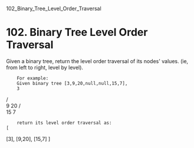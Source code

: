 102_Binary_Tree_Level_Order_Traversal
# 102. Binary Tree Level Order Traversal

Given a binary tree, return the level order traversal of its nodes' values. (ie, from
        left to right, level by level).

    
        For example:
        Given binary tree [3,9,20,null,null,15,7],
        3
   / \
  9  20
    /  \
   15   7

    
    
        return its level order traversal as:
    [
  [3],
  [9,20],
  [15,7]
]